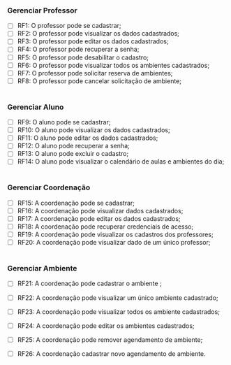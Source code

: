 <h3>Gerenciar Professor</h3>

- [ ] RF1: O professor pode se cadastrar; 
- [ ] RF2: O professor pode visualizar os dados cadastrados;
- [ ] RF3: O professor pode editar os dados cadastrados;
- [ ] RF4: O professor pode recuperar a senha;
- [ ] RF5: O professor pode desabilitar o cadastro;
- [ ] RF6: O professor pode visualizar todos os ambientes cadastrados;
- [ ] RF7: O professor pode solicitar reserva de ambientes;
- [ ] RF8: O professor pode cancelar solicitação de ambiente;
 <br> <br>
<h3>Gerenciar Aluno</h3>

- [ ] RF9: O aluno pode se cadastrar;
- [ ] RF10: O aluno pode visualizar os dados cadastrados;
- [ ] RF11: O aluno pode editar os dados cadastrados;
- [ ] RF12: O aluno pode recuperar a senha;
- [ ] RF13:  O aluno pode excluir o cadastro;
- [ ] RF14: O aluno pode visualizar o calendário de aulas e ambientes do dia;
 <br> <br>
<h3>Gerenciar Coordenação</h3>

- [ ] RF15: A coordenação pode se cadastrar;
- [ ] RF16: A coordenação pode visualizar dados cadastrados;
- [ ] RF17: A coordenação pode editar os dados cadastrados;
- [ ] RF18: A coordenação pode recuperar credenciais de acesso;
- [ ] RF19: A coordenação pode visualizar os cadastros dos professores;
- [ ] RF20: A coordenação pode visualizar dado de um único professor;
 <br> <br>
<h3>Gerenciar Ambiente</h3>

- [ ] RF21: A coordenação pode cadastrar o ambiente ;
- [ ] RF22: A coordenação pode visualizar um único ambiente cadastrado;
- [ ] RF23: A coordenação pode visualizar todos os ambiente cadastrados;
- [ ] RF24: A coordenação pode editar os ambientes cadastrados;
- [ ] RF25: A coordenação pode remover agendamento de ambiente;
- [ ] RF26: A coordenação cadastrar novo agendamento de ambiente.

